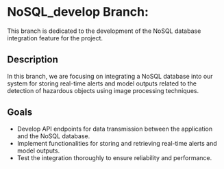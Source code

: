 # NoSQL_develop Branch:

This branch is dedicated to the development of the NoSQL database integration feature for the project.

## Description

In this branch, we are focusing on integrating a NoSQL database into our system for storing real-time alerts and model outputs related to the detection of hazardous objects using image processing techniques.

## Goals

- Develop API endpoints for data transmission between the application and the NoSQL database.
- Implement functionalities for storing and retrieving real-time alerts and model outputs.
- Test the integration thoroughly to ensure reliability and performance.
